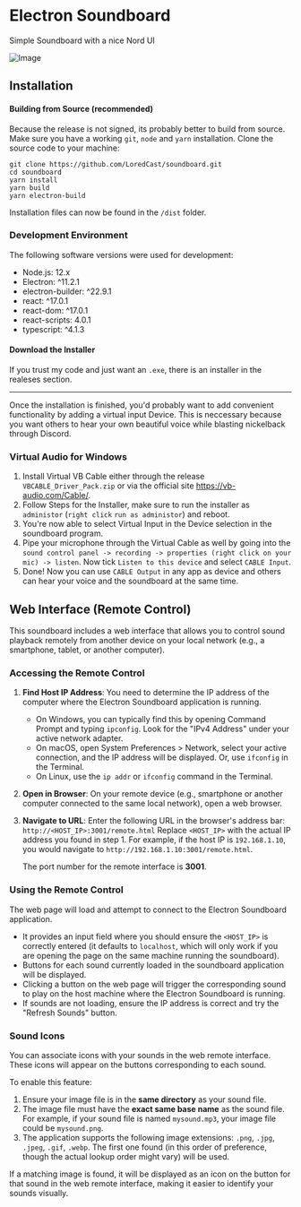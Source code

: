 # Electron Soundboard

Simple Soundboard with a nice Nord UI

![Image](./img/ui2.png)

## Installation

#### Building from Source (recommended)
Because the release is not signed, its probably better to build from source.
Make sure you have a working `git`, `node` and `yarn` installation.
Clone the source code to your machine: 

```
git clone https://github.com/LoredCast/soundboard.git
cd soundboard
yarn install
yarn build
yarn electron-build
```

Installation files can now be found in the `/dist` folder.

### Development Environment
The following software versions were used for development:
- Node.js: 12.x
- Electron: ^11.2.1
- electron-builder: ^22.9.1
- react: ^17.0.1
- react-dom: ^17.0.1
- react-scripts: 4.0.1
- typescript: ^4.1.3

#### Download the Installer
If you trust my code and just want an `.exe`, there is an installer in the realeses section.

---

Once the installation is finished, you'd probably want to add convenient functionality by adding a virtual input Device.
This is neccessary because you want others to hear your own beautiful voice while blasting nickelback through Discord.

### Virtual Audio for Windows
1. Install Virtual VB Cable either through the release `VBCABLE_Driver_Pack.zip` or via the official site https://vb-audio.com/Cable/.
2. Follow Steps for the Installer, make sure to run the installer as `administor` (`right click` `run as administor`) and reboot.
3. You're now able to select Virtual Input in the Device selection in the soundboard program.
4. Pipe your microphone through the Virtual Cable as well by going into the `sound control panel -> recording -> properties (right click on your mic) -> listen`. Now tick `Listen to this device` and select `CABLE Input`.
5. Done! Now you can use `CABLE Output` in any app as device and others can hear your voice and the soundboard at the same time.


## Web Interface (Remote Control)

This soundboard includes a web interface that allows you to control sound playback remotely from another device on your local network (e.g., a smartphone, tablet, or another computer).

### Accessing the Remote Control

1.  **Find Host IP Address**: You need to determine the IP address of the computer where the Electron Soundboard application is running.
    *   On Windows, you can typically find this by opening Command Prompt and typing `ipconfig`. Look for the "IPv4 Address" under your active network adapter.
    *   On macOS, open System Preferences > Network, select your active connection, and the IP address will be displayed. Or, use `ifconfig` in the Terminal.
    *   On Linux, use the `ip addr` or `ifconfig` command in the Terminal.

2.  **Open in Browser**: On your remote device (e.g., smartphone or another computer connected to the same local network), open a web browser.

3.  **Navigate to URL**: Enter the following URL in the browser's address bar:
    `http://<HOST_IP>:3001/remote.html`
    Replace `<HOST_IP>` with the actual IP address you found in step 1. For example, if the host IP is `192.168.1.10`, you would navigate to `http://192.168.1.10:3001/remote.html`.

    The port number for the remote interface is **3001**.

### Using the Remote Control

The web page will load and attempt to connect to the Electron Soundboard application.
- It provides an input field where you should ensure the `<HOST_IP>` is correctly entered (it defaults to `localhost`, which will only work if you are opening the page on the same machine running the soundboard).
- Buttons for each sound currently loaded in the soundboard application will be displayed.
- Clicking a button on the web page will trigger the corresponding sound to play on the host machine where the Electron Soundboard is running.
- If sounds are not loading, ensure the IP address is correct and try the "Refresh Sounds" button.

### Sound Icons

You can associate icons with your sounds in the web remote interface. These icons will appear on the buttons corresponding to each sound.

To enable this feature:
1.  Ensure your image file is in the **same directory** as your sound file.
2.  The image file must have the **exact same base name** as the sound file. For example, if your sound file is named `mysound.mp3`, your image file could be `mysound.png`.
3.  The application supports the following image extensions: `.png`, `.jpg`, `.jpeg`, `.gif`, `.webp`. The first one found (in this order of preference, though the actual lookup order might vary) will be used.

If a matching image is found, it will be displayed as an icon on the button for that sound in the web remote interface, making it easier to identify your sounds visually.
